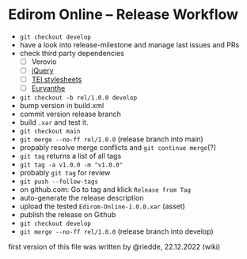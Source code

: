 # Edirom Online – Release Workflow

- `git checkout develop`
- have a look into release-milestone and manage last issues and PRs
- check third party dependencies
  - [ ] Verovio
  - [ ] [jQuery](https://releases.jquery.com)
  - [ ] [TEI stylesheets](https://github.com/Edirom/Edirom-Online-Backend/blob/c27ad19c93828e348250e37b7531c202ac10e460/build.xml#L22)
  - [ ] [Euryanthe](https://github.com/Edirom/Edirom-Online-Frontend/blob/a79c49c85e2173f84cc5426a035a42450142fa89/build.xml#L26)
- `git checkout -b rel/1.0.0 develop`
- bump version in build.xml
- commit version release branch
- build `.xar` and test it.
- `git checkout main`
- `git merge --no-ff rel/1.0.0` (release branch into main)
- propably resolve merge conflicts and `git continue merge`(?)
- `git tag` returns a list of all tags
- `git tag -a v1.0.0 -m "v1.0.0"`
- probably `git tag` for review
- `git push --follow-tags`
- on github.com: Go to tag and klick `Release from Tag`
- auto-generate the release description
- upload the tested `Edirom-Online-1.0.0.xar` (asset)
- publish the release on Github
- `git checkout develop`
- `git merge --no-ff rel/1.0.0` (release branch into develop)

first version of this file was written by @riedde, 22.12.2022 (wiki)
